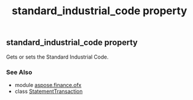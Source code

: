 ﻿---
title: standard_industrial_code property
second_title: Aspose.Finance for Python via .NET API References
description: 
type: docs
weight: 210
url: /python-net/aspose.finance.ofx/statementtransaction/standard_industrial_code/
is_root: false
---

## standard_industrial_code property


Gets or sets the Standard Industrial Code.

### See Also
* module [aspose.finance.ofx](../../)
* class [StatementTransaction](/finance/python-net/aspose.finance.ofx/statementtransaction)

